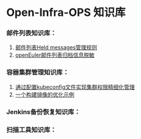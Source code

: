 # Open-Infra-OPS 知识库

### 邮件列表知识库：
1.  [邮件列表Held messages管理规则](https://github.com/Open-Infra-Ops/Config_Info/blob/main/mail/held_messages.md)
2.  [openEuler邮件列表归档信息脱敏](https://github.com/Open-Infra-Ops/Config_Info/blob/main/mail/archives_desensitization.md)

### 容器集群管理知识库：
1. [通过配置kubeconfig文件实现集群权限精细化管理](https://github.com/Open-Infra-Ops/ops-docs/blob/main/k8s/rbac/README.md)
2. [一个构建镜像的优化示例](https://github.com/Open-Infra-Ops/ops-docs/blob/main/docker-build/example-01/Note.md)

### Jenkins备份恢复知识库：


### 扫描工具知识库：



